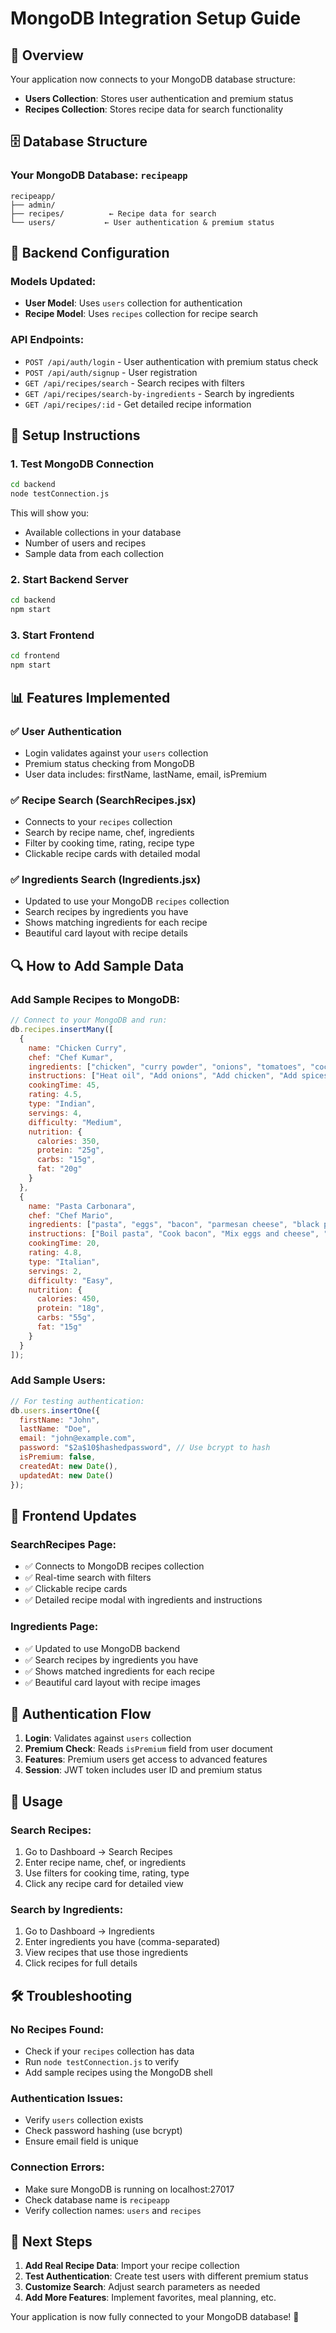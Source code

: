# MongoDB Integration Setup Guide

## 🎯 **Overview**
Your application now connects to your MongoDB database structure:
- **Users Collection**: Stores user authentication and premium status
- **Recipes Collection**: Stores recipe data for search functionality

## 🗄️ **Database Structure**

### Your MongoDB Database: `recipeapp`
```
recipeapp/
├── admin/
├── recipes/          ← Recipe data for search
└── users/           ← User authentication & premium status
```

## 🔧 **Backend Configuration**

### Models Updated:
- **User Model**: Uses `users` collection for authentication
- **Recipe Model**: Uses `recipes` collection for recipe search

### API Endpoints:
- `POST /api/auth/login` - User authentication with premium status check
- `POST /api/auth/signup` - User registration
- `GET /api/recipes/search` - Search recipes with filters
- `GET /api/recipes/search-by-ingredients` - Search by ingredients
- `GET /api/recipes/:id` - Get detailed recipe information

## 🚀 **Setup Instructions**

### 1. **Test MongoDB Connection**
```bash
cd backend
node testConnection.js
```
This will show you:
- Available collections in your database
- Number of users and recipes
- Sample data from each collection

### 2. **Start Backend Server**
```bash
cd backend
npm start
```

### 3. **Start Frontend**
```bash
cd frontend
npm start
```

## 📊 **Features Implemented**

### ✅ **User Authentication**
- Login validates against your `users` collection
- Premium status checking from MongoDB
- User data includes: firstName, lastName, email, isPremium

### ✅ **Recipe Search (SearchRecipes.jsx)**
- Connects to your `recipes` collection
- Search by recipe name, chef, ingredients
- Filter by cooking time, rating, recipe type
- Clickable recipe cards with detailed modal

### ✅ **Ingredients Search (Ingredients.jsx)**
- Updated to use your MongoDB `recipes` collection
- Search recipes by ingredients you have
- Shows matching ingredients for each recipe
- Beautiful card layout with recipe details

## 🔍 **How to Add Sample Data**

### Add Sample Recipes to MongoDB:
```javascript
// Connect to your MongoDB and run:
db.recipes.insertMany([
  {
    name: "Chicken Curry",
    chef: "Chef Kumar",
    ingredients: ["chicken", "curry powder", "onions", "tomatoes", "coconut milk"],
    instructions: ["Heat oil", "Add onions", "Add chicken", "Add spices", "Simmer"],
    cookingTime: 45,
    rating: 4.5,
    type: "Indian",
    servings: 4,
    difficulty: "Medium",
    nutrition: {
      calories: 350,
      protein: "25g",
      carbs: "15g",
      fat: "20g"
    }
  },
  {
    name: "Pasta Carbonara",
    chef: "Chef Mario",
    ingredients: ["pasta", "eggs", "bacon", "parmesan cheese", "black pepper"],
    instructions: ["Boil pasta", "Cook bacon", "Mix eggs and cheese", "Combine all"],
    cookingTime: 20,
    rating: 4.8,
    type: "Italian",
    servings: 2,
    difficulty: "Easy",
    nutrition: {
      calories: 450,
      protein: "18g",
      carbs: "55g",
      fat: "15g"
    }
  }
]);
```

### Add Sample Users:
```javascript
// For testing authentication:
db.users.insertOne({
  firstName: "John",
  lastName: "Doe",
  email: "john@example.com",
  password: "$2a$10$hashedpassword", // Use bcrypt to hash
  isPremium: false,
  createdAt: new Date(),
  updatedAt: new Date()
});
```

## 🎨 **Frontend Updates**

### SearchRecipes Page:
- ✅ Connects to MongoDB recipes collection
- ✅ Real-time search with filters
- ✅ Clickable recipe cards
- ✅ Detailed recipe modal with ingredients and instructions

### Ingredients Page:
- ✅ Updated to use MongoDB backend
- ✅ Search recipes by ingredients you have
- ✅ Shows matched ingredients for each recipe
- ✅ Beautiful card layout with recipe images

## 🔐 **Authentication Flow**

1. **Login**: Validates against `users` collection
2. **Premium Check**: Reads `isPremium` field from user document
3. **Features**: Premium users get access to advanced features
4. **Session**: JWT token includes user ID and premium status

## 📱 **Usage**

### Search Recipes:
1. Go to Dashboard → Search Recipes
2. Enter recipe name, chef, or ingredients
3. Use filters for cooking time, rating, type
4. Click any recipe card for detailed view

### Search by Ingredients:
1. Go to Dashboard → Ingredients
2. Enter ingredients you have (comma-separated)
3. View recipes that use those ingredients
4. Click recipes for full details

## 🛠️ **Troubleshooting**

### No Recipes Found:
- Check if your `recipes` collection has data
- Run `node testConnection.js` to verify
- Add sample recipes using the MongoDB shell

### Authentication Issues:
- Verify `users` collection exists
- Check password hashing (use bcrypt)
- Ensure email field is unique

### Connection Errors:
- Make sure MongoDB is running on localhost:27017
- Check database name is `recipeapp`
- Verify collection names: `users` and `recipes`

## 🎯 **Next Steps**

1. **Add Real Recipe Data**: Import your recipe collection
2. **Test Authentication**: Create test users with different premium status
3. **Customize Search**: Adjust search parameters as needed
4. **Add More Features**: Implement favorites, meal planning, etc.

Your application is now fully connected to your MongoDB database! 🎉
